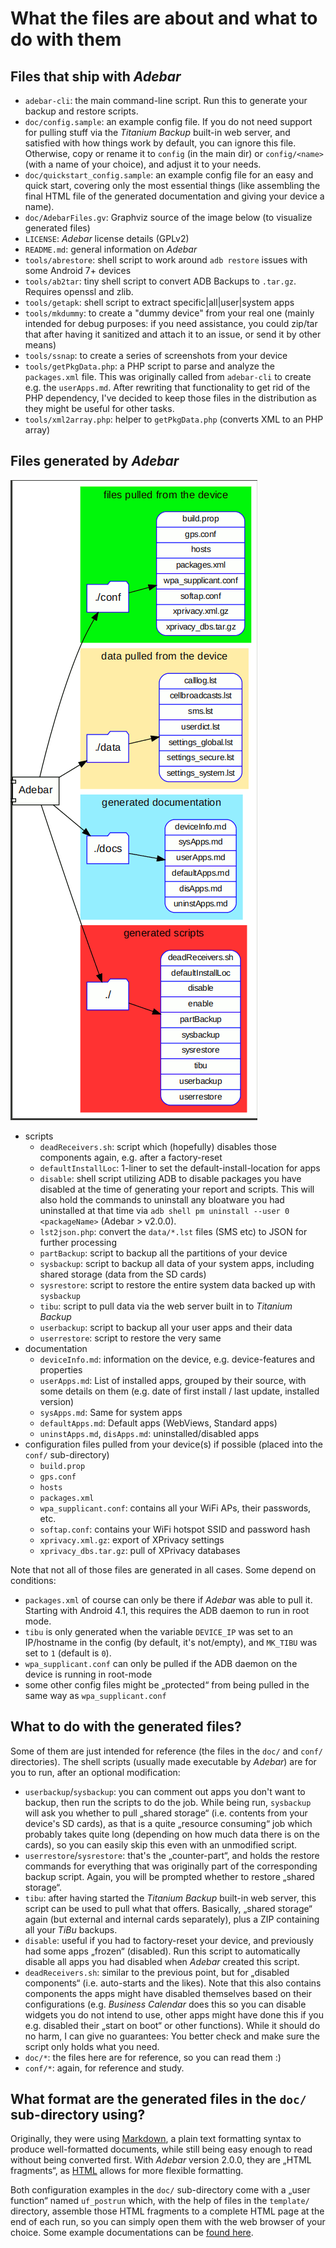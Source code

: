 # What the files are about and what to do with them

## Files that ship with *Adebar*
* `adebar-cli`: the main command-line script. Run this to generate your backup
  and restore scripts.
* `doc/config.sample`: an example config file. If you do not need support for
  pulling stuff via the *Titanium Backup* built-in web server, and satisfied with
  how things work by default, you can ignore this file. Otherwise, copy or rename
  it to `config` (in the main dir) or `config/<name>` (with a name of your choice),
  and adjust it to your needs.
* `doc/quickstart_config.sample`: an example config file for an easy and quick
  start, covering only the most essential things (like assembling the final HTML
  file of the generated documentation and giving your device a name).
* `doc/AdebarFiles.gv`: Graphviz source of the image below (to visualize
  generated files)
* `LICENSE`: *Adebar* license details (GPLv2)
* `README.md`: general information on *Adebar*
* `tools/abrestore`: shell script to work around `adb restore` issues with some Android 7+ devices
* `tools/ab2tar`: tiny shell script to convert ADB Backups to `.tar.gz`. Requires
   openssl and zlib.
* `tools/getapk`: shell script to extract specific|all|user|system apps
* `tools/mkdummy`: to create a "dummy device" from your real one (mainly intended
  for debug purposes: if you need assistance, you could zip/tar that after having
  it sanitized and attach it to an issue, or send it by other means)
* `tools/ssnap`: to create a series of screenshots from your device
* `tools/getPkgData.php`: a PHP script to parse and analyze the `packages.xml` file.
  This was originally called from `adebar-cli` to create e.g. the `userApps.md`.
  After rewriting that functionality to get rid of the PHP dependency, I've decided
  to keep those files in the distribution as they might be useful for other tasks.
* `tools/xml2array.php`: helper to `getPkgData.php` (converts XML to an PHP array)


## Files generated by *Adebar*
![Adebar-created files](AdebarFiles.png "Files created by Adebar")

* scripts
    * `deadReceivers.sh`: script which (hopefully) disables those components again,
      e.g. after a factory-reset
    * `defaultInstallLoc`: 1-liner to set the default-install-location for apps
    * `disable`: shell script utilizing ADB to disable packages you have disabled
      at the time of generating your report and scripts. This will also hold the
      commands to uninstall any bloatware you had uninstalled at that time via
      `adb shell pm uninstall --user 0 <packageName>` (Adebar > v2.0.0).
    * `lst2json.php`: convert the `data/*.lst` files (SMS etc) to JSON for further
      processing
    * `partBackup`: script to backup all the partitions of your device
    * `sysbackup`: script to backup all data of your system apps, including shared
      storage (data from the SD cards)
    * `sysrestore`: script to restore the entire system data backed up with `sysbackup`
    * `tibu`: script to pull data via the web server built in to *Titanium Backup*
    * `userbackup`: script to backup all your user apps and their data
    * `userrestore`: script to restore the very same
* documentation
    * `deviceInfo.md`: information on the device, e.g. device-features and properties
    * `userApps.md`: List of installed apps, grouped by their source, with some
      details on them (e.g. date of first install / last update, installed version)
    * `sysApps.md`: Same for system apps
    * `defaultApps.md`: Default apps (WebViews, Standard apps)
    * `uninstApps.md`, `disApps.md`: uninstalled/disabled apps
* configuration files pulled from your device(s) if possible (placed into the
  `conf/` sub-directory)
    * `build.prop`
    * `gps.conf`
    * `hosts`
    * `packages.xml`
    * `wpa_supplicant.conf`: contains all your WiFi APs, their passwords, etc.
    * `softap.conf`: contains your WiFi hotspot SSID and password hash
    * `xprivacy.xml.gz`: export of XPrivacy settings
    * `xprivacy_dbs.tar.gz`: pull of XPrivacy databases

Note that not all of those files are generated in all cases. Some depend on conditions:

* `packages.xml` of course can only be there if *Adebar* was able to pull it.
  Starting with Android 4.1, this requires the ADB daemon to run in root mode.
* `tibu` is only generated when the variable `DEVICE_IP` was set to an IP/hostname
  in the config (by default, it's not/empty), and `MK_TIBU` was set to `1`
  (default is `0`).
* `wpa_supplicant.conf` can only be pulled if the ADB daemon on the device is
  running in root-mode
* some other config files might be „protected“ from being pulled in the same way
  as `wpa_supplicant.conf`


## What to do with the generated files?
Some of them are just intended for reference (the files in the `doc/` and
`conf/` directories). The shell scripts (usually made executable by *Adebar*)
are for you to run, after an optional modification:

* `userbackup`/`sysbackup`: you can comment out apps you don't want to backup,
  then run the scripts to do the job. While being run, `sysbackup` will ask you
  whether to pull „shared storage“ (i.e. contents from your device's SD cards),
  as that is a quite „resource consuming“ job which probably takes quite long
  (depending on how much data there is on the cards), so you can easily skip this
  even with an unmodified script.
* `userrestore`/`sysrestore`: that's the „counter-part“, and holds the restore
  commands for everything that was originally part of the corresponding backup
  script. Again, you will be prompted whether to restore „shared storage“.
* `tibu`: after having started the *Titanium Backup* built-in web server, this
  script can be used to pull what that offers. Basically, „shared storage“ again
  (but external and internal cards separately), plus a ZIP containing all your
  *TiBu* backups.
* `disable`: useful if you had to factory-reset your device, and previously had
  some apps „frozen“ (disabled). Run this script to automatically disable all
  apps you had disabled when *Adebar* created this script.
* `deadReceivers.sh`: similar to the previous point, but for „disabled components“
  (i.e. auto-starts and the likes). Note that this also contains components the
  apps might have disabled themselves based on their configurations (e.g. *Business
  Calendar* does this so you can disable widgets you do not intend to use,
  other apps might have done this if you e.g. disabled their „start on boot“ or
  other functions). While it should do no harm, I can give no guarantees: You
  better check and make sure the script only holds what you need.
* `doc/*`: the files here are for reference, so you can read them :)
* `conf/*`: again, for reference and study.


## What format are the generated files in the `doc/` sub-directory using?
Originally, they were using [Markdown], a plain text formatting syntax to
produce well-formatted documents, while still being easy enough to read without
being converted first. With *Adebar* version 2.0.0, they are „HTML fragments“,
as [HTML] allows for more flexible formatting.

Both configuration examples in the `doc/` sub-directory come with a „user function“
named `uf_postrun` which, with the help of files in the `template/` directory,
assemble those HTML fragments to a complete HTML page at the end of each run, so
you can simply open them with the web browser of your choice. Some example
documentations can be [found here](https://pages.codeberg.org/izzy/adebar/).

[HTML]: https://en.wikipedia.org/wiki/HTML "Wikipedia: HTML"
[Markdown]: https://en.wikipedia.org/wiki/Markdown "Wikipedia: Markdown"
